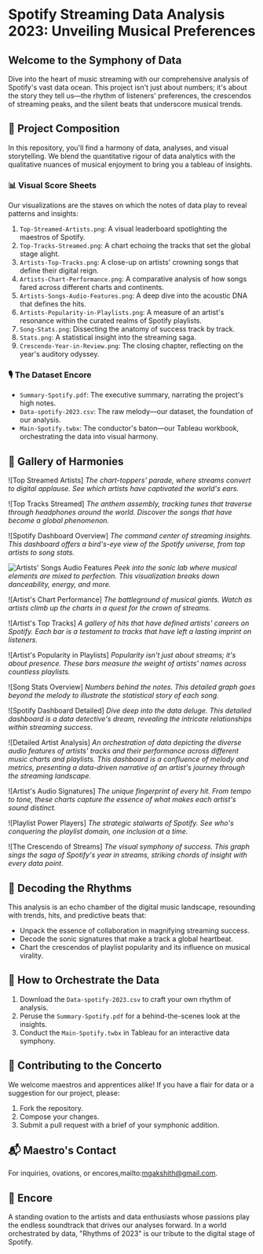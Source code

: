 # Spotify Streaming Data Analysis 2023: Unveiling Musical Preferences

## Welcome to the Symphony of Data

Dive into the heart of music streaming with our comprehensive analysis of Spotify's vast data ocean. This project isn't just about numbers; it's about the story they tell us—the rhythm of listeners' preferences, the crescendos of streaming peaks, and the silent beats that underscore musical trends.

## 🎼 Project Composition

In this repository, you'll find a harmony of data, analyses, and visual storytelling. We blend the quantitative rigour of data analytics with the qualitative nuances of musical enjoyment to bring you a tableau of insights.

### 📊 Visual Score Sheets

Our visualizations are the staves on which the notes of data play to reveal patterns and insights:

1. `Top-Streamed-Artists.png`: A visual leaderboard spotlighting the maestros of Spotify.
2. `Top-Tracks-Streamed.png`: A chart echoing the tracks that set the global stage alight.
3. `Artists-Top-Tracks.png`: A close-up on artists' crowning songs that define their digital reign.
4. `Artists-Chart-Performance.png`: A comparative analysis of how songs fared across different charts and continents.
5. `Artists-Songs-Audio-Features.png`: A deep dive into the acoustic DNA that defines the hits.
6. `Artists-Popularity-in-Playlists.png`: A measure of an artist's resonance within the curated realms of Spotify playlists.
7. `Song-Stats.png`: Dissecting the anatomy of success track by track.
8. `Stats.png`: A statistical insight into the streaming saga.
9. `Crescendo-Year-in-Review.png`: The closing chapter, reflecting on the year's auditory odyssey.

### 🎙️ The Dataset Encore

- `Summary-Spotify.pdf`: The executive summary, narrating the project's high notes.
- `Data-spotify-2023.csv`: The raw melody—our dataset, the foundation of our analysis.
- `Main-Spotify.twbx`: The conductor's baton—our Tableau workbook, orchestrating the data into visual harmony.

## 🎨 Gallery of Harmonies

![Top Streamed Artists]
*The chart-toppers' parade, where streams convert to digital applause. See which artists have captivated the world's ears.*

![Top Tracks Streamed]
*The anthem assembly, tracking tunes that traverse through headphones around the world. Discover the songs that have become a global phenomenon.*

![Spotify Dashboard Overview]
*The command center of streaming insights. This dashboard offers a bird's-eye view of the Spotify universe, from top artists to song stats.*

![Artists' Songs Audio Features](Artists-Songs-Audio-Features.png)
*Peek into the sonic lab where musical elements are mixed to perfection. This visualization breaks down danceability, energy, and more.*

![Artist's Chart Performance]
*The battleground of musical giants. Watch as artists climb up the charts in a quest for the crown of streams.*

![Artist's Top Tracks]
*A gallery of hits that have defined artists' careers on Spotify. Each bar is a testament to tracks that have left a lasting imprint on listeners.*

![Artist's Popularity in Playlists]
*Popularity isn't just about streams; it's about presence. These bars measure the weight of artists' names across countless playlists.*

![Song Stats Overview]
*Numbers behind the notes. This detailed graph goes beyond the melody to illustrate the statistical story of each song.*

![Spotify Dashboard Detailed]
*Dive deep into the data deluge. This detailed dashboard is a data detective's dream, revealing the intricate relationships within streaming success.*

![Detailed Artist Analysis]
*An orchestration of data depicting the diverse audio features of artists' tracks and their performance across different music charts and playlists. This dashboard is a confluence of melody and metrics, presenting a data-driven narrative of an artist's journey through the streaming landscape.*


![Artist's Audio Signatures]
*The unique fingerprint of every hit. From tempo to tone, these charts capture the essence of what makes each artist's sound distinct.*

![Playlist Power Players]
*The strategic stalwarts of Spotify. See who's conquering the playlist domain, one inclusion at a time.*

![The Crescendo of Streams]
*The visual symphony of success. This graph sings the saga of Spotify's year in streams, striking chords of insight with every data point.*

## 🧠 Decoding the Rhythms

This analysis is an echo chamber of the digital music landscape, resounding with trends, hits, and predictive beats that:

- Unpack the essence of collaboration in magnifying streaming success.
- Decode the sonic signatures that make a track a global heartbeat.
- Chart the crescendos of playlist popularity and its influence on musical virality.

## 🎵 How to Orchestrate the Data

1. Download the `Data-spotify-2023.csv` to craft your own rhythm of analysis.
2. Peruse the `Summary-Spotify.pdf` for a behind-the-scenes look at the insights.
3. Conduct the `Main-Spotify.twbx` in Tableau for an interactive data symphony.

## 🎹 Contributing to the Concerto

We welcome maestros and apprentices alike! If you have a flair for data or a suggestion for our project, please:

1. Fork the repository.
2. Compose your changes.
3. Submit a pull request with a brief of your symphonic addition.


## 📬 Maestro's Contact

For inquiries, ovations, or encores,mailto:mgakshith@gmail.com.

## 👏 Encore

A standing ovation to the artists and data enthusiasts whose passions play the endless soundtrack that drives our analyses forward. In a world orchestrated by data, "Rhythms of 2023" is our tribute to the digital stage of Spotify.

